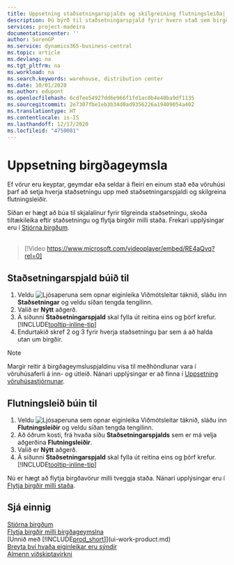 ```yaml
---
title: Uppsetning staðsetningarspjalds og skilgreining flutningsleiða| Microsoft Docs
description: Þú býrð til staðsetningarspjald fyrir hvern stað sem birgðavara er geymd á, til dæmis vöruhús eða dreifingarmiðstöð, og setur upp leiðir til að flytja vörur á milli staða.
services: project-madeira
documentationcenter: ''
author: SorenGP
ms.service: dynamics365-business-central
ms.topic: article
ms.devlang: na
ms.tgt_pltfrm: na
ms.workload: na
ms.search.keywords: warehouse, distribution center
ms.date: 10/01/2020
ms.author: edupont
ms.openlocfilehash: 6cdfee54927dd6e966f1fd1ac0b4e40ba9df1135
ms.sourcegitcommit: 2e7307fbe1eb3b34d0ad9356226a19409054a402
ms.translationtype: HT
ms.contentlocale: is-IS
ms.lasthandoff: 12/17/2020
ms.locfileid: "4750081"
---
```

# <a name="set-up-locations"></a>Uppsetning birgðageymsla
Ef vörur eru keyptar, geymdar eða seldar á fleiri en einum stað eða vöruhúsi þarf að setja hverja staðsetningu upp með staðsetningarspjaldi og skilgreina flutningsleiðir.

Síðan er hægt að búa til skjalalínur fyrir tilgreinda staðsetningu, skoða tiltækileika eftir staðsetningu og flytja birgðir milli staða. Frekari upplýsingar eru í [Stjórna birgðum](inventory-manage-inventory.md).
<br><br>  
  
> [!Video https://www.microsoft.com/videoplayer/embed/RE4aQvq?rel=0]

## <a name="to-create-a-location-card"></a>Staðsetningarspjald búið til
1. Veldu ![Ljósaperuna sem opnar eiginleika Viðmótsleitar](media/ui-search/search_small.png "Segðu mér hvað þú vilt gera") táknið, sláðu inn **Staðsetningar** og veldu síðan tengda tengilinn.
2. Valið er **Nýtt** aðgerð.
3. Á síðunni **Staðsetningarspjald** skal fylla út reitina eins og þörf krefur. [!INCLUDE[tooltip-inline-tip](includes/tooltip-inline-tip_md.md)]
4. Endurtakið skref 2 og 3 fyrir hverja staðsetningu þar sem á að halda utan um birgðir.

> [!NOTE]  
> Margir reitir á birgðageymsluspjaldinu vísa til meðhöndlunar vara í vöruhúsaferli á inn- og útleið. Nánari upplýsingar er að finna í [Uppsetning vöruhúsastjórnunar](warehouse-setup-warehouse.md).

## <a name="to-create-a-transfer-route"></a>Flutningsleið búin til
1. Veldu ![Ljósaperuna sem opnar eiginleika Viðmótsleitar](media/ui-search/search_small.png "Segðu mér hvað þú vilt gera") táknið, sláðu inn **Flutningsleiðir** og veldu síðan tengda tengilinn.
2. Að öðrum kosti, frá hvaða síðu **Staðsetningarspjalds** sem er má velja aðgerðina **Flutningsleiðir**.
3. Valið er **Nýtt** aðgerð.
4. Á síðunni **Staðsetningarspjald** skal fylla út reitina eins og þörf krefur. [!INCLUDE[tooltip-inline-tip](includes/tooltip-inline-tip_md.md)]

Nú er hægt að flytja birgðavörur milli tveggja staða. Nánari upplýsingar eru í [Flytja birgðir milli staða](inventory-how-transfer-between-locations.md).    

## <a name="see-also"></a>Sjá einnig
[Stjórna birgðum](inventory-manage-inventory.md)  
[Flytja birgðir milli birgðageymslna](inventory-how-transfer-between-locations.md)    
[Unnið með [!INCLUDE[prod_short](includes/prod_short.md)]](ui-work-product.md)  
[Breyta því hvaða eiginleikar eru sýndir](ui-experiences.md)  
[Almenn viðskiptavirkni](ui-across-business-areas.md)
